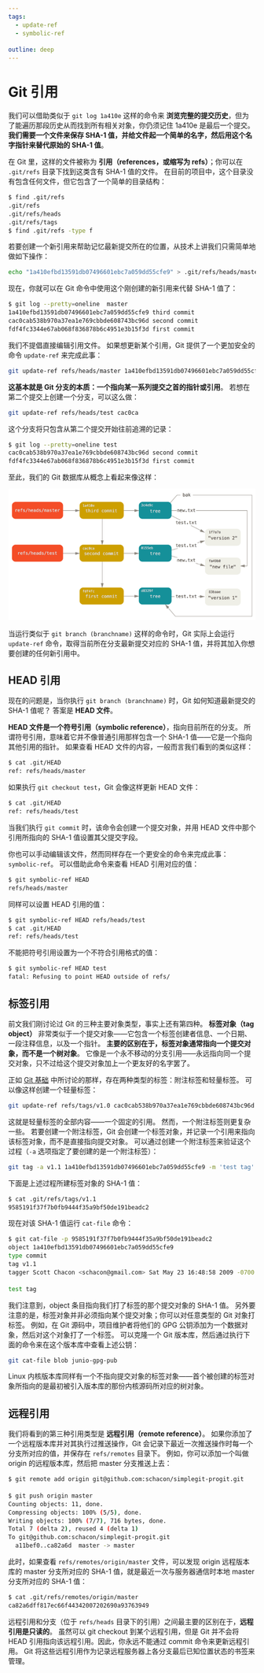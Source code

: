 ```yaml
---
tags:
  - update-ref
  - symbolic-ref

outline: deep
---
```





# Git 引用

我们可以借助类似于 `git log 1a410e`  这样的命令来 **浏览完整的提交历史**，但为了能遍历那段历史从而找到所有相关对象，你仍须记住 1a410e 是最后一个提交。 **我们需要一个文件来保存 SHA-1 值，并给文件起一个简单的名字，然后用这个名字指针来替代原始的 SHA-1 值**。

在 Git 里，这样的文件被称为  **引用（references，或缩写为 refs）**；你可以在 `.git/refs`  目录下找到这类含有 SHA-1 值的文件。 在目前的项目中，这个目录没有包含任何文件，但它包含了一个简单的目录结构：

```bash
$ find .git/refs
.git/refs
.git/refs/heads
.git/refs/tags
$ find .git/refs -type f
```

若要创建一个新引用来帮助记忆最新提交所在的位置，从技术上讲我们只需简单地做如下操作：

```bash
echo "1a410efbd13591db07496601ebc7a059dd55cfe9" > .git/refs/heads/master
```

现在，你就可以在 Git 命令中使用这个刚创建的新引用来代替 SHA-1 值了：

```bash
$ git log --pretty=oneline  master
1a410efbd13591db07496601ebc7a059dd55cfe9 third commit
cac0cab538b970a37ea1e769cbbde608743bc96d second commit
fdf4fc3344e67ab068f836878b6c4951e3b15f3d first commit
```

我们不提倡直接编辑引用文件。 如果想更新某个引用，Git 提供了一个更加安全的命令 `update-ref` 来完成此事：

```bash
git update-ref refs/heads/master 1a410efbd13591db07496601ebc7a059dd55cfe9
```

**这基本就是 Git 分支的本质：一个指向某一系列提交之首的指针或引用**。 若想在第二个提交上创建一个分支，可以这么做：

```bash
git update-ref refs/heads/test cac0ca
```

这个分支将只包含从第二个提交开始往前追溯的记录：

```bash
$ git log --pretty=oneline test
cac0cab538b970a37ea1e769cbbde608743bc96d second commit
fdf4fc3344e67ab068f836878b6c4951e3b15f3d first commit
```

至此，我们的 Git 数据库从概念上看起来像这样：

![包含分支引用的 Git 目录对象。](./assets/6015b6b57bd6d21814c1304a181d64e3.png)

当运行类似于 `git branch (branchname)`  这样的命令时，Git 实际上会运行 `update-ref`  命令，取得当前所在分支最新提交对应的 SHA-1 值，并将其加入你想要创建的任何新引用中。

## HEAD 引用

现在的问题是，当你执行 `git branch (branchname)` 时，Git 如何知道最新提交的 SHA-1 值呢？ 答案是 **HEAD 文件**。

**HEAD 文件是一个符号引用（symbolic reference）**，指向目前所在的分支。 所谓符号引用，意味着它并不像普通引用那样包含一个 SHA-1 值——它是一个指向其他引用的指针。 如果查看 HEAD 文件的内容，一般而言我们看到的类似这样：

```bash
$ cat .git/HEAD
ref: refs/heads/master
```

如果执行 `git checkout test`，Git 会像这样更新 HEAD 文件：

```bash
$ cat .git/HEAD
ref: refs/heads/test
```

当我们执行 `git commit`  时，该命令会创建一个提交对象，并用 HEAD 文件中那个引用所指向的 SHA-1 值设置其父提交字段。

你也可以手动编辑该文件，然而同样存在一个更安全的命令来完成此事：`symbolic-ref`。 可以借助此命令来查看 HEAD 引用对应的值：

```bash
$ git symbolic-ref HEAD
refs/heads/master
```

同样可以设置 HEAD 引用的值：

```bash
$ git symbolic-ref HEAD refs/heads/test
$ cat .git/HEAD
ref: refs/heads/test
```

不能把符号引用设置为一个不符合引用格式的值：

```bash
$ git symbolic-ref HEAD test
fatal: Refusing to point HEAD outside of refs/
```

## 标签引用

前文我们刚讨论过 Git 的三种主要对象类型，事实上还有第四种。 **标签对象（tag object）** 非常类似于一个提交对象——它包含一个标签创建者信息、一个日期、一段注释信息，以及一个指针。 **主要的区别在于，标签对象通常指向一个提交对象，而不是一个树对象**。 它像是一个永不移动的分支引用——永远指向同一个提交对象，只不过给这个提交对象加上一个更友好的名字罢了。

正如 [Git 基础](../02/) 中所讨论的那样，存在两种类型的标签：附注标签和轻量标签。 可以像这样创建一个轻量标签：

```bash
git update-ref refs/tags/v1.0 cac0cab538b970a37ea1e769cbbde608743bc96d
```

这就是轻量标签的全部内容——一个固定的引用。 然而，一个附注标签则更复杂一些。 若要创建一个附注标签，Git 会创建一个标签对象，并记录一个引用来指向该标签对象，而不是直接指向提交对象。 可以通过创建一个附注标签来验证这个过程（`-a`  选项指定了要创建的是一个附注标签）：

```bash
git tag -a v1.1 1a410efbd13591db07496601ebc7a059dd55cfe9 -m 'test tag'
```

下面是上述过程所建标签对象的 SHA-1 值：

```bash
$ cat .git/refs/tags/v1.1
9585191f37f7b0fb9444f35a9bf50de191beadc2
```

现在对该 SHA-1 值运行 `cat-file`  命令：

```bash
$ git cat-file -p 9585191f37f7b0fb9444f35a9bf50de191beadc2
object 1a410efbd13591db07496601ebc7a059dd55cfe9
type commit
tag v1.1
tagger Scott Chacon <schacon@gmail.com> Sat May 23 16:48:58 2009 -0700

test tag
```

我们注意到，object 条目指向我们打了标签的那个提交对象的 SHA-1 值。 另外要注意的是，标签对象并非必须指向某个提交对象；你可以对任意类型的 Git 对象打标签。 例如，在 Git 源码中，项目维护者将他们的 GPG 公钥添加为一个数据对象，然后对这个对象打了一个标签。 可以克隆一个 Git 版本库，然后通过执行下面的命令来在这个版本库中查看上述公钥：

```bash
git cat-file blob junio-gpg-pub
```

Linux 内核版本库同样有一个不指向提交对象的标签对象——首个被创建的标签对象所指向的是最初被引入版本库的那份内核源码所对应的树对象。

## 远程引用

我们将看到的第三种引用类型是 **远程引用（remote reference）**。 如果你添加了一个远程版本库并对其执行过推送操作，Git 会记录下最近一次推送操作时每一个分支所对应的值，并保存在 `refs/remotes` 目录下。 例如，你可以添加一个叫做 origin 的远程版本库，然后把 master 分支推送上去：

```bash
$ git remote add origin git@github.com:schacon/simplegit-progit.git

$ git push origin master
Counting objects: 11, done.
Compressing objects: 100% (5/5), done.
Writing objects: 100% (7/7), 716 bytes, done.
Total 7 (delta 2), reused 4 (delta 1)
To git@github.com:schacon/simplegit-progit.git
  a11bef0..ca82a6d  master -> master
```

此时，如果查看  `refs/remotes/origin/master`  文件，可以发现 origin 远程版本库的 master 分支所对应的 SHA-1 值，就是最近一次与服务器通信时本地 master 分支所对应的 SHA-1 值：

```bash
$ cat .git/refs/remotes/origin/master
ca82a6dff817ec66f44342007202690a93763949
```

远程引用和分支（位于  `refs/heads`  目录下的引用）之间最主要的区别在于，**远程引用是只读的**。 虽然可以 git checkout 到某个远程引用，但是 Git 并不会将 HEAD 引用指向该远程引用。因此，你永远不能通过 commit 命令来更新远程引用。 Git 将这些远程引用作为记录远程服务器上各分支最后已知位置状态的书签来管理。
